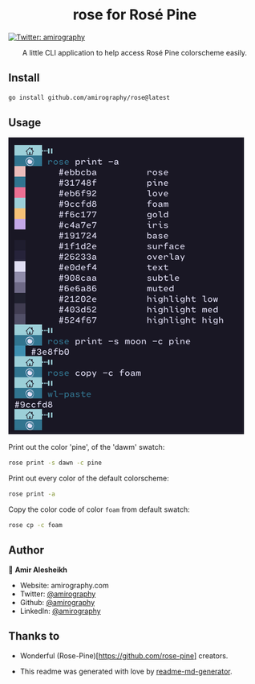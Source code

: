 <h1 align="center">rose for Rosé Pine</h1>
<p>
  <a align="center" href="https://twitter.com/amirography" target="_blank">
    <img alt="Twitter: amirography" src="https://img.shields.io/twitter/follow/amirography.svg?style=social" />
  </a>
</p>

<p align="center">
A little CLI application to help access Rosé Pine colorscheme easily.
</p>

## Install

```sh
go install github.com/amirography/rose@latest
```

## Usage

![cli](./assets/cli.png)

Print out the color 'pine', of the 'dawm' swatch:

```sh
rose print -s dawn -c pine
```

Print out every color of the default colorscheme:

```sh
rose print -a
```

Copy the color code of color `foam` from default swatch:

```sh
rose cp -c foam
```

## Author

👤 **Amir Alesheikh**

- Website: amirography.com
- Twitter: [@amirography](https://twitter.com/amirography)
- Github: [@amirography](https://github.com/amirography)
- LinkedIn: [@amirography](https://linkedin.com/in/amirography)

## Thanks to

- Wonderful (Rose-Pine)[https://github.com/rose-pine] creators.

- This readme was generated with love by [readme-md-generator](https://github.com/kefranabg/readme-md-generator).
